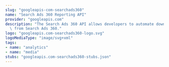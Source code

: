 ```yaml
---
slug: "googleapis-com-searchads360"
name: "Search Ads 360 Reporting API"
provider: "googleapis.com"
description: "The Search Ads 360 API allows developers to automate downloading reports\
  \ from Search Ads 360."
logo: "googleapis.com-searchads360-logo.svg"
logoMediaType: "image/svg+xml"
tags:
- name: "analytics"
- name: "media"
stubs: "googleapis.com-searchads360-stubs.json"
---
```

